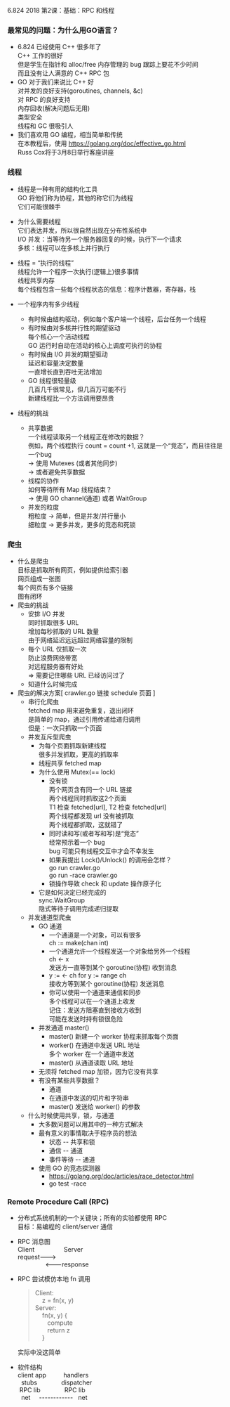 6.824 2018 第2课：基础：RPC 和线程

### 最常见的问题：为什么用GO语言？
* 6.824 已经使用 C++ 很多年了   
  C++ 工作的很好    
  但是学生在指针和 alloc/free 内存管理的 bug 跟踪上要花不少时间     
  而且没有让人满意的 C++ RPC 包     
* GO 对于我们来说比 C++ 好  
  对并发的良好支持(goroutines, channels, &c)    
  对 RPC 的良好支持     
  内存回收(解决问题后无用)  
  类型安全  
  线程和 GC 很吸引人
* 我们喜欢用 GO 编程，相当简单和传统    
  在本教程后，使用 https://golang.org/doc/effective_go.html     
  Russ Cox将于3月8日举行客座讲座

### 线程

   * 线程是一种有用的结构化工具   
    GO 将他们称为协程，其他的称它们为线程    
    它们可能很棘手

   * 为什么需要线程     
   它们表达并发，所以很自然出现在分布性系统中   
   I/O 并发：当等待另一个服务器回复的时候，执行下一个请求   
   多核：线程可以在多核上并行执行

   * 线程 = “执行的线程”    
   线程允许一个程序一次执行(逻辑上)很多事情     
   线程共享内存     
   每个线程包含一些每个线程状态的信息：程序计数器，寄存器，栈
   
   * 一个程序内有多少线程   
        * 有时候由结构驱动，例如每个客户端一个线程，后台任务一个线程   
        * 有时候由对多核并行性的期望驱动   
        每个核心一个活动线程    
        GO 运行时自动在活动的核心上调度可执行的协程    
        * 有时候由 I/O 并发的期望驱动   
         延迟和容量决定数量     
         一直增长直到吞吐无法增加   
        * GO 线程很轻量级     
        几百几千很常见，但几百万可能不行    
        新建线程比一个方法调用要昂贵    
* 线程的挑战
    * 共享数据  
        一个线程读取另一个线程正在修改的数据？  
        例如，两个线程执行 count = count +1, 这就是一个“竞态”，而且往往是一个bug    
        -> 使用 Mutexes (或者其他同步)  
        -> 或者避免共享数据 
    * 线程的协作    
        如何等待所有 Map 线程结束？     
        -> 使用 GO channel(通道) 或者 WaitGroup
    * 并发的粒度    
        粗粒度 -> 简单，但是并发/并行量小   
        细粒度 -> 更多并发，更多的竞态和死锁
### 爬虫
* 什么是爬虫    
目标是抓取所有网页，例如提供给索引器        
网页组成一张图  
每个网页有多个链接  
图有闭环
* 爬虫的挑战
    * 安排 I/O 并发     
    同时抓取很多 URL    
    增加每秒抓取的 URL 数量     
    由于网络延迟远远超过网络容量的限制      
    * 每个 URL 仅抓取一次   
    防止浪费网络带宽    
    对远程服务器有好处  
    => 需要记住哪些 URL 已经访问过了
    * 知道什么时候完成
* 爬虫的解决方案[ crawler.go 链接 schedule 页面 ]
    * 串行化爬虫    
fetched map 用来避免重复，退出闭环    
是简单的 map，通过引用传递给递归调用    
但是：一次只抓取一个页面
    * 并发互斥型爬虫
        * 为每个页面抓取新建线程    
        很多并发抓取，更高的抓取率
        * 线程共享 fetched map
        * 为什么使用 Mutex(== lock)
            * 没有锁    
            两个网页含有同一个 URL 链接     
            两个线程同时抓取这2个页面   
            T1 检查 fetched[url], T2 检查 fetched[url]   
            两个线程都发现 url 没有被抓取     
            两个线程都抓取，这就错了
            * 同时读和写(或者写和写)是“竞态”    
            经常预示着一个 bug  
            bug 可能只有线程交互中才会不幸发生
            * 如果我提出 Lock()/Unlock() 的调用会怎样？     
            go run crawler.go   
            go run -race crawler.go 
            * 锁操作导致 check 和 update 操作原子化
        * 它是如何决定已经完成的    
        sync.WaitGroup  
        隐式等待子调用完成递归提取
    * 并发通道型爬虫
        * GO 通道
            * 一个通道是一个对象，可以有很多    
                ch := make(chan int)
            * 一个通道允许一个线程发送一个对象给另外一个线程    
                ch <- x     
                发送方一直等到某个 goroutine(协程) 收到消息
            *  y := <- ch
                 for y := range ch  
               接收方等到某个 goroutine(协程) 发送消息
            * 你可以使用一个通道来通信和同步    
            多个线程可以在一个通道上收发    
            记住：发送方阻塞直到接收方收到  
            可能在发送时持有锁很危险    
        * 并发通道 master()
            * master() 新建一个 worker 协程来抓取每个页面
            * worker() 在通道中发送 URL 地址    
                多个 worker 在一个通道中发送
            * master() 从通道读取 URL 地址
        * 无须将 fetched map 加锁，因为它没有共享
        * 有没有某些共享数据？
            * 通道
            * 在通道中发送的切片和字符串
            * master() 发送给 worker() 的参数
    * 什么时候使用共享，锁，与通道
        * 大多数问题可以用其中的一种方式解决
        * 最有意义的事情取决于程序员的想法
            * 状态 -- 共享和锁
            * 通信 -- 通道
            * 事件等待 -- 通道
        * 使用 GO 的竞态探测器
            * https://golang.org/doc/articles/race_detector.html
            * go test -race

### Remote Procedure Call (RPC)
* 分布式系统机制的一个关键块；所有的实验都使用 RPC  
    目标：易编程的 client/server 通信

* RPC 消息图    
    Client         &nbsp; &nbsp;  &nbsp; &nbsp;   &nbsp; &nbsp;  &nbsp; &nbsp;   Server       
    request--->     
      &nbsp; &nbsp;  &nbsp; &nbsp;   &nbsp; &nbsp;  &nbsp; &nbsp;    <---response 
* RPC 尝试模仿本地 fn 调用      
    > Client:       
      &nbsp; &nbsp;  z = fn(x, y)    
     Server:    
      &nbsp; &nbsp;  fn(x, y) {  
      &nbsp; &nbsp;&nbsp; &nbsp;   compute   
      &nbsp; &nbsp;&nbsp; &nbsp;   return z  
      &nbsp; &nbsp;  }   

    实际中没这简单
* 软件结构  
     client app  &nbsp; &nbsp;&nbsp;&nbsp; &nbsp;&nbsp;       handlers    
   &nbsp; stubs   &nbsp; &nbsp;&nbsp;&nbsp; &nbsp;&nbsp;&nbsp; &nbsp;&nbsp;        dispatcher  
   &nbsp;RPC lib  &nbsp; &nbsp;&nbsp;&nbsp; &nbsp;&nbsp;&nbsp; &nbsp;&nbsp;         RPC lib    
   &nbsp;  net  &nbsp; &nbsp;&nbsp;------------&nbsp; &nbsp;net